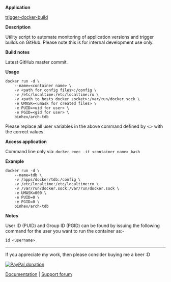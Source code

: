 **Application**

[trigger-docker-build](https://github.com/binhex/trigger-docker-build)

**Description**

Utility script to automate monitoring of application versions and trigger builds on GitHub. Please note this is for internal development use only.

**Build notes**

Latest GitHub master commit.

**Usage**
```
docker run -d \
    --name=<container name> \
    -v <path for config files>:/config \
    -v /etc/localtime:/etc/localtime:ro \
    -v <path to hosts docker socket>:/var/run/docker.sock \
    -e UMASK=<umask for created files> \
    -e PUID=<uid for user> \
    -e PGID=<gid for user> \
    binhex/arch-tdb
```

Please replace all user variables in the above command defined by <> with the correct values.

**Access application**

Command line only via:
```docker exec -it <container name> bash```

**Example**
```
docker run -d \
    --name=tdb \
    -v /apps/docker/tdb:/config \
    -v /etc/localtime:/etc/localtime:ro \
    -v /var/run/docker.sock:/var/run/docker.sock \
    -e UMASK=000 \
    -e PUID=0 \
    -e PGID=0 \
    binhex/arch-tdb
```

**Notes**

User ID (PUID) and Group ID (PGID) can be found by issuing the following command for the user you want to run the container as:-

```
id <username>
```
___
If you appreciate my work, then please consider buying me a beer  :D

[![PayPal donation](https://www.paypal.com/en_US/i/btn/btn_donate_SM.gif)](https://www.paypal.com/cgi-bin/webscr?cmd=_s-xclick&hosted_button_id=MM5E27UX6AUU4)

[Documentation](https://github.com/binhex/documentation) | [Support forum](http://lime-technology.com/forum/index.php?topic=45837.0)